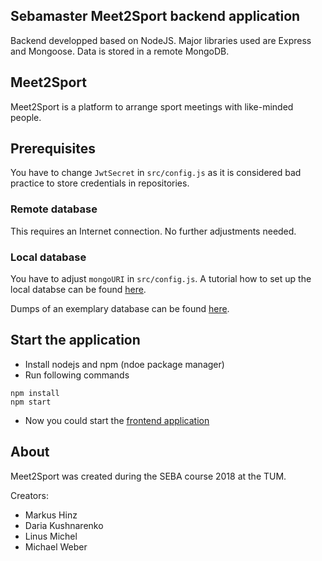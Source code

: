 ## Sebamaster Meet2Sport backend application

Backend developped based on NodeJS. Major libraries used are Express and Mongoose.
Data is stored in a remote MongoDB.

## Meet2Sport

Meet2Sport is a platform to arrange sport meetings with like-minded people.


## Prerequisites

  You have to change `JwtSecret` in `src/config.js` as it is considered bad practice to store credentials in repositories. 

### Remote database

This requires an Internet connection. No further adjustments needed.

### Local database

You have to adjust `mongoURI` in `src/config.js`. A tutorial how to set up the local databse can be found [here](https://github.com/sebischair/sebamaster-movie-backend).

Dumps of an exemplary database can be found [here](linusmichel.ddns.net/mongodb).

## Start the application

* Install nodejs and npm (ndoe package manager)
* Run following commands
```
npm install
npm start
```
* Now you could start the [frontend application](https://github.com/markushinz/sebamaster-meet2sport-frontend)

## About

Meet2Sport was created during the SEBA course 2018 at the TUM.

Creators:

* Markus Hinz
* Daria Kushnarenko
* Linus Michel
* Michael Weber
